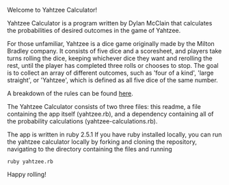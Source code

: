 Welcome to Yahtzee Calculator!

Yahtzee Calculator is a program written by Dylan McClain that calculates
the probabilities of desired outcomes in the game of Yahtzee.

For those unfamiliar, Yahtzee is a dice game originally made by 
the Milton Bradley company.  It consists of five dice and a scoresheet,
and players take turns rolling the dice, keeping whichever
dice they want and rerolling the rest, until the player has completed
three rolls or chooses to stop.  The goal is to collect an array
of different outcomes, such as 'four of a kind', 'large straight', or
'Yahtzee', which is defined as all five dice of the same number.

A breakdown of the rules can be found [here](https://www.wikihow.com/Play-Yahtzee).

The Yahtzee Calculator consists of two three files: this readme, a file containing
the app itself (yahtzee.rb), and a dependency containing all of the probability
calculations (yahtzee-calculations.rb).

The app is written in ruby 2.5.1  If you have ruby installed locally, you
can run the yahtzee calculator locally by forking and cloning the repository,
navigating to the directory containing the files and running
```
ruby yahtzee.rb
```
Happy rolling!